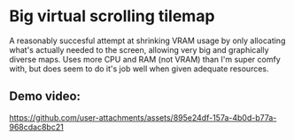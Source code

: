 # Big virtual scrolling tilemap

A reasonably succesful attempt at shrinking VRAM usage by only allocating what's actually needed to the screen, allowing very big and graphically diverse maps.
Uses more CPU and RAM (not VRAM) than I'm super comfy with, but does seem to do it's job well when given adequate resources.

## Demo video: 
https://github.com/user-attachments/assets/895e24df-157a-4b0d-b77a-968cdac8bc21
